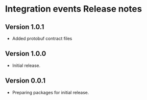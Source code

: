 # Integration events Release notes

## Version 1.0.1

- Added protobuf contract files

## Version 1.0.0

- Initial release.

## Version 0.0.1

- Preparing packages for initial release.

